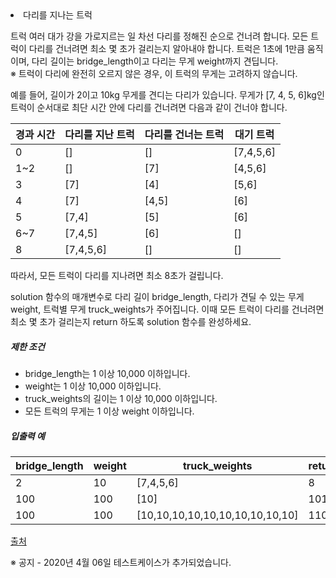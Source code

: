 <li>다리를 지나는 트럭</li>

<p>
트럭 여러 대가 강을 가로지르는 일 차선 다리를 정해진 순으로 건너려 합니다. 모든 트럭이 다리를 건너려면 최소 몇 초가 걸리는지 알아내야 합니다. 트럭은 1초에 1만큼 움직이며, 다리 길이는 bridge_length이고 다리는 무게 weight까지 견딥니다.
<br>
※ 트럭이 다리에 완전히 오르지 않은 경우, 이 트럭의 무게는 고려하지 않습니다.
</p>

<p>예를 들어, 길이가 2이고 10kg 무게를 견디는 다리가 있습니다. 무게가 [7, 4, 5, 6]kg인 트럭이 순서대로 최단 시간 안에 다리를 건너려면 다음과 같이 건너야 합니다.</p>
<table>
    <thead>
        <tr>
            <th>경과 시간</th>
            <th>다리를 지난 트럭</th>
            <th>다리를 건너는 트럭</th>
            <th>대기 트럭</th>
        </tr>
    </thead>
    <tbody>
        <tr>
            <td>0</td>
            <td>[]</td>
            <td>[]</td>
            <td>[7,4,5,6]</td>
        </tr>
        <tr>
            <td>1~2</td>
            <td>[]</td>
            <td>[7]</td>
            <td>[4,5,6]</td>
        </tr>
        <tr>
            <td>3</td>
            <td>[7]</td>
            <td>[4]</td>
            <td>[5,6]</td>
        </tr>
        <tr>
            <td>4</td>
            <td>[7]</td>
            <td>[4,5]</td>
            <td>[6]</td>
        </tr>
        <tr>
            <td>5</td>
            <td>[7,4]</td>
            <td>[5]</td>
            <td>[6]</td>
        </tr>
        <tr>
            <td>6~7</td>
            <td>[7,4,5]</td>
            <td>[6]</td>
            <td>[]</td>
        </tr>
        <tr>
            <td>8</td>
            <td>[7,4,5,6]</td>
            <td>[]</td>
            <td>[]</td>
        </tr>
    </tbody>
</table>
<p>따라서, 모든 트럭이 다리를 지나려면 최소 8초가 걸립니다.</p>

<p>solution 함수의 매개변수로 다리 길이 bridge_length, 다리가 견딜 수 있는 무게 weight, 트럭별 무게 truck_weights가 주어집니다. 이때 모든 트럭이 다리를 건너려면 최소 몇 초가 걸리는지 return 하도록 solution 함수를 완성하세요.</p>

<h5>제한 조건</h5>

<ul>
    <li>bridge_length는 1 이상 10,000 이하입니다.</li>
    <li>weight는 1 이상 10,000 이하입니다.</li>
    <li>truck_weights의 길이는 1 이상 10,000 이하입니다.</li>
    <li>모든 트럭의 무게는 1 이상 weight 이하입니다.</li>
</ul>

<h5>입출력 예</h5>
<table>
    <thead>
        <tr>
            <th>bridge_length</th>
            <th>weight</th>
            <th>truck_weights</th>
            <th>return</th>
        </tr>
    </thead>
    <tbody>
        <tr>
            <td>2</td>
            <td>10</td>
            <td>[7,4,5,6]</td>
            <td>8</td>
        </tr>
        <tr>
            <td>100</td>
            <td>100</td>
            <td>[10]</td>
            <td>101</td>
        </tr>
        <tr>
            <td>100</td>
            <td>100</td>
            <td>[10,10,10,10,10,10,10,10,10,10]</td>
            <td>110</td>
        </tr>
    </tbody>
</table>
<p>
    <a href="http://icpckorea.org/2016/ONLINE/problem.pdf" target="_blank" rel="noopener">출처</a>
</p>

<p>※ 공지 - 2020년 4월 06일 테스트케이스가 추가되었습니다.</p>